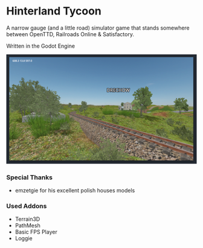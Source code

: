 # Hinterland Tycoon

A narrow gauge (and a little road) simulator game that stands somewhere between
OpenTTD, Railroads Online & Satisfactory.

Written in the Godot Engine

![Preview June 2025](https://github.com/pl4ttenbau/hinterland-tycoon/blob/main/doc/img/preview_track_and_village.png?raw=true)

### Special Thanks 

* emzetgie for his excellent polish houses models

### Used Addons

* Terrain3D
* PathMesh
* Basic FPS Player
* Loggie
